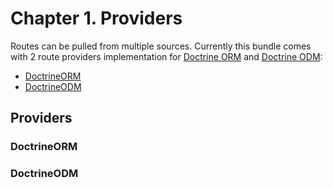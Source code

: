 # Chapter 1. Providers

Routes can be pulled from multiple sources. Currently this bundle comes with 2 route providers implementation for [Doctrine ORM](https://www.doctrine-project.org/projects/orm.html) and [Doctrine ODM](https://www.doctrine-project.org/projects/mongodb-odm.html):

* [DoctrineORM](chapter-1.-providers.md#doctrineorm)
* [DoctrineODM](chapter-1.-providers.md#doctrineodm)

## Providers

### DoctrineORM

### DoctrineODM

